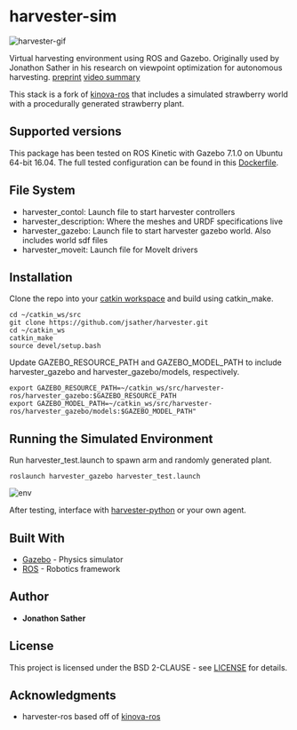 # harvester-sim
![harvester-gif](https://imgur.com/0dghLur.gif)

Virtual harvesting environment using ROS and Gazebo. Originally used by Jonathon Sather in his research on viewpoint optimization for autonomous harvesting. [preprint](https://arxiv.org/abs/1903.02074) [video summary](https://youtu.be/C6hrCVv2B-o)

This stack is a fork of [kinova-ros](https://github.com/Kinovarobotics/kinova-ros) that includes a simulated strawberry world with a procedurally generated strawberry plant. 

## Supported versions
This package has been tested on ROS Kinetic with Gazebo 7.1.0 on Ubuntu 64-bit 16.04. The full tested configuration can be found in this [Dockerfile](https://github.com/jsather/harvester-docker/harvester_project_build/Dockerfile).

## File System
 - harvester_contol: Launch file to start harvester controllers 
 - harvester_description: Where the meshes and URDF specifications live
 - harvester_gazebo: Launch file to start harvester gazebo world. Also includes world sdf files
 - harvester_moveit: Launch file for MoveIt drivers
 
## Installation
Clone the repo into your [catkin workspace](http://wiki.ros.org/catkin/Tutorials/create_a_workspace) and build using catkin_make.
```
cd ~/catkin_ws/src
git clone https://github.com/jsather/harvester.git
cd ~/catkin_ws
catkin_make
source devel/setup.bash
```

Update GAZEBO_RESOURCE_PATH and GAZEBO_MODEL_PATH to include harvester_gazebo and harvester_gazebo/models, respectively.

```
export GAZEBO_RESOURCE_PATH=~/catkin_ws/src/harvester-ros/harvester_gazebo:$GAZEBO_RESOURCE_PATH
export GAZEBO_MODEL_PATH=~/catkin_ws/src/harvester-ros/harvester_gazebo/models:$GAZEBO_MODEL_PATH"
```

## Running the Simulated Environment
Run harvester_test.launch to spawn arm and randomly generated plant.
``` 
roslaunch harvester_gazebo harvester_test.launch
```

![env](https://imgur.com/c1So1YB)

After testing, interface with [harvester-python](https://github.com/jsather/harvester-python) or your own agent.

## Built With
* [Gazebo](http://gazebosim.org) - Physics simulator
* [ROS](https://www.ros.org) - Robotics framework

## Author

* **Jonathon Sather** 

## License
This project is licensed under the BSD 2-CLAUSE - see [LICENSE](LICENSE) for details.

## Acknowledgments
* harvester-ros based off of [kinova-ros](https://github.com/Kinovarobotics/kinova-ros)
